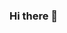 ### Hi there 👋

<!--
**SYNTHEASYQUEST/SYNTHEASYQUEST** is a ✨ _special_ ✨ repository because its `README.md` (this file) appears on your GitHub profile.


- 🌱 We are a group of 5 students who decided to start a project about signal processing and virtual reality.
- 🔭 We are currently working on the creation of a game in virtual reality to learn the basics of signal processing.

- 👯 You can check our work on the repository. Before getting started you should read our project report available on the repository, called "Rapport_de_Projet.pdf".

- 🤔 The "GAME" folder contains the game environment in 3D. You have to go in Assets, then GameF1 scene.

- 💬 There is the "ClavierVirtuel" folder that you can load in order to open the synthesizer. Select "Assets" then "Synthe3D_Clic.unity".

- 💬 Load both "ServeurRaspberry" and "UDPTEST" folders in order to use the server we made. This server is aimed at receiving datas from capacitive sensors collected in a Raspberry.



- 📫 How to reach us : cokila1999@gmail.com


- 😄 We hope you will enjoy our project !

- ⚡ Fun fact: To learn more about it you can check our presentation video on this link : https://drive.google.com/file/d/1UvNAmiQ2hOeBqITV3AOyOzCVMj76FwOa/view?usp=sharing

